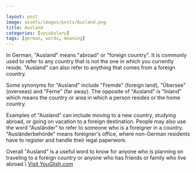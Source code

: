 ```yaml
---

layout: post
image: assets/images/posts/Ausland.png
title: Ausland
categories: [vocabulary]
tags: [german, words, meaning]
---
```


In German, "Ausland" means "abroad" or "foreign country". It is commonly used to refer to any country that is not the one in which you currently reside. "Ausland" can also refer to anything that comes from a foreign country.

Some synonyms for "Ausland" include "Fremde" (foreign land), "Übersee" (overseas) and "Ferne" (far away). The opposite of "Ausland" is "Inland" which means the country or area in which a person resides or the home country.

Examples of "Ausland" can include moving to a new country, studying abroad, or going on vacation to a foreign destination. People may also use the word "Ausländer" to refer to someone who is a foreigner in a country. "Ausländerbehörde" means foreigner's office, where non-German residents have to register and handle their legal paperwork.

Overall "Ausland" is a useful word to know for anyone who is planning on traveling to a foreign country or anyone who has friends or family who live abroad.\ <a id="yg-widget-0" class="youglish-widget" data-query="Ausland" data-lang="german" data-components="8412" data-auto-start="0" data-bkg-color="theme_light" data-title="How%20to%20pronounce%20Ausland%20in%20German"  rel="nofollow" href="https://youglish.com">Visit YouGlish.com</a><script async src="https://youglish.com/public/emb/widget.js" charset="utf-8"></script>